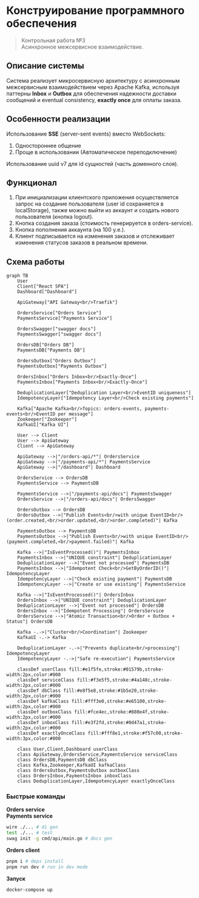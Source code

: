 # Конструирование программного обеспечения
> Контрольная работа №3 <br> Асинхронное межсервисное взаимодействие.

## Описание системы

Система реализует микросервисную архитектуру с асинхронным межсервисным взаимодействием через Apache Kafka, используя паттерны **Inbox** и **Outbox** для обеспечения надежности доставки сообщений и eventual consistency, **exactly once** для оплаты заказа.

## Особенности реализации

Использование **SSE** (server-sent events) вместо WebSockets:
1. Одностороннее общение
2. Проще в использовании (Автоматическое переподключение)

Использование uuid v7 для id сущностей (часть доменного слоя).

## Функционал

1. При инициализации клиентского приложения осуществляется запрос на создание пользователя (user id сохраняется в localStorage), также можно выйти из аккаунт и создать нового пользователя (кнопка logout).
2. Кнопка создания заказа (стоимость генерируется в orders-service).
3. Кнопка пополнения аккаунта (на 100 у.е.).
4. Клиент подписывается на изменения заказов и отслеживает изменения статусов заказов в реальном времени.

## Схема работы
```mermaid
graph TB
    User
    Client["React SPA"]
    Dashboard["Dashboard"]
    
    ApiGateway["API Gateway<br/>Traefik"]
    
    OrdersService["Orders Service"]
    PaymentsService["Payments Service"]

    OrdersSwagger["swagger docs"]
    PaymentsSwagger["swagger docs"]
    
    OrdersDB["Orders DB"]
    PaymentsDB["Payments DB"]
    
    OrdersOutbox["Orders Outbox"]
    PaymentsOutbox["Payments Outbox"]
    
    OrdersInbox["Orders Inbox<br/>Exactly-Once"]
    PaymentsInbox["Payments Inbox<br/>Exactly-Once"]
    
    DeduplicationLayer["Deduplication Layer<br/>EventID uniqueness"]
    IdempotencyLayer["Idempotency Layer<br/>Check existing payments"]
    
    Kafka["Apache Kafka<br/>Topics: orders-events, payments-events<br/>EventID per message"]
    Zookeeper["Zookeeper"]
    KafkaUI["Kafka UI"]
    
    User --> Client
    User --> ApiGateway
    Client --> ApiGateway
    
    ApiGateway -->|"/orders-api/*"| OrdersService
    ApiGateway -->|"/payments-api/*"| PaymentsService
    ApiGateway -->|"/dashboard"| Dashboard
    
    OrdersService --> OrdersDB
    PaymentsService --> PaymentsDB

    PaymentsService -->|"/payments-api/docs"| PaymentsSwagger
    OrdersService -->|"/orders-api/docs"| OrdersSwagger
    
    OrdersOutbox --> OrdersDB
    OrdersOutbox -->|"Publish Events<br/>with unique EventID<br/>(order.created,<br/>order.updated,<br/>order.completed)"| Kafka
    
    PaymentsOutbox --> PaymentsDB  
    PaymentsOutbox -->|"Publish Events<br/>with unique EventID<br/>(payment.completed,<br/>payment.failed)"| Kafka
    
    Kafka -->|"IsEventProcessed()"| PaymentsInbox
    PaymentsInbox -->|"UNIQUE constraint"| DeduplicationLayer
    DeduplicationLayer -->|"Event not processed"| PaymentsDB
    PaymentsInbox -->|"Idempotent Check<br/>GetByOrderID()"| IdempotencyLayer
    IdempotencyLayer -->|"Check existing payment"| PaymentsDB
    IdempotencyLayer -->|"Create or use existing"| PaymentsService
    
    Kafka -->|"IsEventProcessed()"| OrdersInbox
    OrdersInbox -->|"UNIQUE constraint"| DeduplicationLayer
    DeduplicationLayer -->|"Event not processed"| OrdersDB
    OrdersInbox -->|"Idempotent Processing"| OrdersService
    OrdersService -->|"Atomic Transaction<br/>Order + Outbox + Status"| OrdersDB
    
    Kafka -.->|"Cluster<br/>Coordination"| Zookeeper
    KafkaUI -.-> Kafka
    
    DeduplicationLayer -.->|"Prevents duplicate<br/>processing"| IdempotencyLayer
    IdempotencyLayer -.->|"Safe re-execution"| PaymentsService
    
    classDef userClass fill:#e1f5fe,stroke:#01579b,stroke-width:2px,color:#000
    classDef serviceClass fill:#f3e5f5,stroke:#4a148c,stroke-width:2px,color:#000
    classDef dbClass fill:#e8f5e8,stroke:#1b5e20,stroke-width:2px,color:#000
    classDef kafkaClass fill:#fff3e0,stroke:#e65100,stroke-width:2px,color:#000
    classDef outboxClass fill:#fce4ec,stroke:#880e4f,stroke-width:2px,color:#000
    classDef inboxClass fill:#e3f2fd,stroke:#0d47a1,stroke-width:2px,color:#000
    classDef exactlyOnceClass fill:#fff8e1,stroke:#f57c00,stroke-width:3px,color:#000
    
    class User,Client,Dashboard userClass
    class ApiGateway,OrdersService,PaymentsService serviceClass
    class OrdersDB,PaymentsDB dbClass
    class Kafka,Zookeeper,KafkaUI kafkaClass
    class OrdersOutbox,PaymentsOutbox outboxClass
    class OrdersInbox,PaymentsInbox inboxClass
    class DeduplicationLayer,IdempotencyLayer exactlyOnceClass
```

### Быстрые команды

**Orders service <br> Payments service**
```sh
wire ./... # di gen
test ./... # test
swag init -g cmd/api/main.go # docs gen
```

**Orders client**
```sh
pnpm i # deps install
pnpm run dev # run in dev mode
```

**Запуск**
```sh
docker-compose up
```
